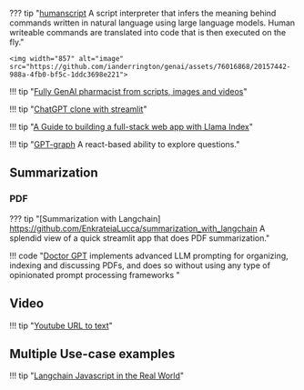 

??? tip "[humanscript](https://github.com/lukechilds/humanscript) A script interpreter that infers the meaning behind commands written in natural language using large language models. Human writeable commands are translated into code that is then executed on the fly."
    
    <img width="857" alt="image" src="https://github.com/ianderrington/genai/assets/76016868/20157442-988a-4fb0-bf5c-1ddc3698e221">

  
!!! tip "[Fully GenAI pharmacist from scripts, images and videos](https://github.com/kennethleungty/Generative-AI-Pharmacist)"

!!! tip "[ChatGPT clone with streamlit](https://docs.streamlit.io/knowledge-base/tutorials/build-conversational-apps)"

!!! tip "[A Guide to building a full-stack web app with Llama Index](https://gpt-index.readthedocs.io/en/latest/end_to_end_tutorials/apps/fullstack_app_guide.html)"

!!! tip "[GPT-graph](https://github.com/m-elbably/gpt-graph) A react-based ability to explore questions."


## Summarization

### PDF 

??? tip "[Summarization with Langchain] https://github.com/EnkrateiaLucca/summarization_with_langchain A splendid view of a quick streamlit app that does PDF summarization."

!!! code "[Doctor GPT](https://github.com/FeatureBaseDB/DoctorGPT) implements advanced LLM prompting for organizing, indexing and discussing PDFs, and does so without using any type of opinionated prompt processing frameworks "

## Video 

!!! tip "[Youtube URL to text](https://github.com/kyegomez/youtubeURL-to-text)"

## Multiple Use-case examples

!!! tip "[Langchain Javascript in the Real World](https://github.com/amalshehu/langchain-js-realworld)"
